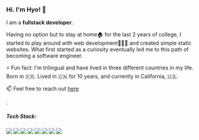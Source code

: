 ### Hi. I'm Hyo! 👋

I am a <b>fullstack developer</b>.

Having no option but to stay at home🏠 for the last 2 years of college, I started to play around with web development👩🏻‍💻 and created simple static websites. What first started as a curiosity eventually led me to this path of becoming a software engineer.       

⚡️ Fun fact: I'm trilingual and have lived in three different countries in my life. 
Born in 🇰🇷. Lived in 🇨🇳 for 10 years, and currently in California, 🇺🇸.

📫 Feel free to reach out [here](mailto:hyo.kim0633@gmail.com)

.
<!--
**hik010/hik010** is a ✨ _special_ ✨ repository because its `README.md` (this file) appears on your GitHub profile.

Here are some ideas to get you started:

- 🔭 I’m currently working on ...
- 🌱 I’m currently learning ...
- 👯 I’m looking to collaborate on ...
- 🤔 I’m looking for help with ...
- 💬 Ask me about ...
- 📫 How to reach me: ...
- 😄 Pronouns: ...
- ⚡ Fun fact: ...
-->

##### Tech Stack:

<img align="left" src="https://img.icons8.com/color/48/000000/javascript--v1.png"/>
<img align="left" src="https://img.icons8.com/color/48/000000/html-5--v1.png"/>
<img align="left" src="https://img.icons8.com/color/48/000000/css3.png"/>
<img align="left" src="https://img.icons8.com/color/48/000000/react-native.png"/>
<img align="left" src="https://img.icons8.com/color/48/000000/redux.png"/>
<img align="left" src="https://img.icons8.com/color/48/000000/nodejs.png"/>
<img align="left" src="https://img.icons8.com/color/48/000000/postgreesql.png"/>
<img align="left" src="https://img.icons8.com/color/48/000000/bootstrap.png"/>
